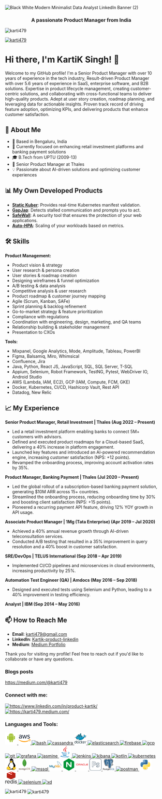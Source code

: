 ![Black   White Modern Minimalist Data Analyst LinkedIn Banner (2)](https://github.com/user-attachments/assets/8368247f-626a-4804-b662-4f2c3ebafd78)

<h3 align="center">A passionate Product Manager  from India</h3>

<p align="left"> <img src="https://komarev.com/ghpvc/?username=karti479&label=Profile%20views&color=0e75b6&style=flat" alt="karti479" /> </p>

<p align="left"> <a href="https://github.com/ryo-ma/github-profile-trophy"><img src="https://github-profile-trophy.vercel.app/?username=karti479" alt="karti479" /></a> </p>

# Hi there, I'm KartiK Singh! 👋

Welcome to my GitHub profile! I'm a Senior Product Manager with over 10 years of experience in the tech industry, Result-driven Product Manager with over 5.6 years of experience in SaaS, enterprise software, and B2B solutions. Expertise in product lifecycle management, creating customer-centric solutions, and collaborating with cross-functional teams to deliver high-quality products.
Adept at user story creation, roadmap planning, and leveraging data for actionable insights. Proven track record of driving feature adoption,
optimizing KPIs, and delivering products that enhance customer satisfaction.

## 🚀 About Me

- 📍 Based in Bengaluru, India
- 🌱 Currently focused on enhancing retail investment platforms and banking payment solutions
- 🎓 B.Tech from UPTU (2009-13)
- 💼 Senior Product Manager at Thales
- 💡 Passionate about AI-driven solutions and optimizing customer experiences

## 📊 My Own Developed Products 

- **[Static Kuber](https://marketplace.visualstudio.com/items?itemName=your-username.statickuber)**: Provides real-time Kubernetes manifest validation.
- **[GapJap](https://gapjap.netlify.app/)**: Detects stalled communication and prompts you to act.
- **[SafeWall](https://safewall.netlify.app/)**: A security tool that ensures the protection of your web applications.
- **[Auto-HPA](https://auto-hpa.netlify.app/about/)**: Scaling of your workloads based on metrics.

## 🛠️ Skills

**Product Management:**
- Product vision & strategy
- User research & persona creation
- User stories & roadmap creation
- Designing wireframes & funnel optimization
- A/B testing & data analysis
- Competitive analysis & user research
- Product roadmap & customer journey mapping
- Agile (Scrum, Kanban, SAFe)
- Sprint planning & backlog refinement
- Go-to-market strategy & feature prioritization
- Compliance with regulations
- Coordination with engineering, design, marketing, and QA teams
- Relationship building & stakeholder management
- Presentation to CXOs

**Tools:**
- Mixpanel, Google Analytics, Mode, Amplitude, Tableau, PowerBI
- Figma, Balsamiq, Miro, Whimsical
- Confluence, Jira
- Java, Python, React JS, JavaScript, SQL, SQL Server, T-SQL
- Appium, Selenium, Robot Framework, TestNG, Pytest, WebDriver IO, Android Studio
- AWS (Lambda, IAM, EC2), GCP (IAM, Compute, FCM, GKE)
- Docker, Kubernetes, CI/CD, Hashicorp Vault, Rest API
- Datadog, New Relic

## 📈 My Experience

**Senior Product Manager, Retail Investment | Thales (Aug 2022 – Present)**
- Led a retail investment platform enabling banks to connect 5M+ customers with advisors.
- Defined and executed product roadmaps for a Cloud-based SaaS, delivering a 40% increase in platform engagement.
- Launched key features and introduced an AI-powered recommendation engine, increasing customer satisfaction (NPS: +12 points).
- Revamped the onboarding process, improving account activation rates by 35%.

**Product Manager, Banking Payment | Thales (Jul 2020 – Present)**
- Led the global rollout of a subscription-based banking payment solution, generating $10M ARR across 15+ countries.
- Streamlined the onboarding process, reducing onboarding time by 30% and boosting client satisfaction (NPS: +15 points).
- Pioneered a recurring payment API feature, driving 12% YOY growth in API usage.

**Associate Product Manager | 1Mg (Tata Enterprise) (Apr 2019 – Jul 2020)**
- Achieved a 40% annual revenue growth through AI-driven teleconsultation services.
- Conducted A/B testing that resulted in a 35% improvement in query resolution and a 40% boost in customer satisfaction.

**SRE/DevOps | TELUS International (Sep 2018 – Apr 2019)**
- Implemented CI/CD pipelines and microservices in cloud environments, increasing productivity by 25%.

**Automation Test Engineer (QA) | Amdocs (May 2016 – Sep 2018)**
- Designed and executed tests using Selenium and Python, leading to a 40% improvement in testing efficiency.

**Analyst | IBM (Sep 2014 – May 2016)**

## 📫 How to Reach Me

- **Email**: [karti479@gmail.com](mailto:karti479@gmail.com)
- **LinkedIn**: [Kartik-product-linkedin](https://www.linkedin.com/in/Kartik-product-linkedin/)
- **Medium**: [Medium Portfolio](https://medium.com/@Kartik-product-linkedin)

Thank you for visiting my profile! Feel free to reach out if you'd like to collaborate or have any questions.


### Blogs posts
<!-- BLOG-POST-LIST:START --> 
https://medium.com/@karti479
<!-- BLOG-POST-LIST:END -->

<h3 align="left">Connect with me:</h3>
<p align="left">
<a href="https://www.linkedin.com/in/product-kartik/" target="blank"><img align="center" src="https://raw.githubusercontent.com/rahuldkjain/github-profile-readme-generator/master/src/images/icons/Social/linked-in-alt.svg" alt="https://www.linkedin.com/in/product-kartik/" height="30" width="40" /></a>
<a href="https://karti479.medium.com/" target="blank"><img align="center" src="https://raw.githubusercontent.com/rahuldkjain/github-profile-readme-generator/master/src/images/icons/Social/medium.svg" alt="https://karti479.medium.com/" height="30" width="40" /></a>
</p>

<h3 align="left">Languages and Tools:</h3>
<p align="left"> <a href="https://developer.android.com" target="_blank"> <img src="https://raw.githubusercontent.com/devicons/devicon/master/icons/android/android-original-wordmark.svg" alt="android" width="40" height="40"/> </a> <a href="https://aws.amazon.com" target="_blank"> <img src="https://raw.githubusercontent.com/devicons/devicon/master/icons/amazonwebservices/amazonwebservices-original-wordmark.svg" alt="aws" width="40" height="40"/> </a> <a href="https://www.gnu.org/software/bash/" target="_blank"> <img src="https://www.vectorlogo.zone/logos/gnu_bash/gnu_bash-icon.svg" alt="bash" width="40" height="40"/> </a> <a href="https://cassandra.apache.org/" target="_blank"> <img src="https://www.vectorlogo.zone/logos/apache_cassandra/apache_cassandra-icon.svg" alt="cassandra" width="40" height="40"/> </a> <a href="https://www.docker.com/" target="_blank"> <img src="https://raw.githubusercontent.com/devicons/devicon/master/icons/docker/docker-original-wordmark.svg" alt="docker" width="40" height="40"/> </a> <a href="https://www.elastic.co" target="_blank"> <img src="https://www.vectorlogo.zone/logos/elastic/elastic-icon.svg" alt="elasticsearch" width="40" height="40"/> </a> <a href="https://firebase.google.com/" target="_blank"> <img src="https://www.vectorlogo.zone/logos/firebase/firebase-icon.svg" alt="firebase" width="40" height="40"/> </a> <a href="https://cloud.google.com" target="_blank"> <img src="https://www.vectorlogo.zone/logos/google_cloud/google_cloud-icon.svg" alt="gcp" width="40" height="40"/> </a> <a href="https://git-scm.com/" target="_blank"> <img src="https://www.vectorlogo.zone/logos/git-scm/git-scm-icon.svg" alt="git" width="40" height="40"/> </a> <a href="https://grafana.com" target="_blank"> <img src="https://www.vectorlogo.zone/logos/grafana/grafana-icon.svg" alt="grafana" width="40" height="40"/> </a> <a href="https://jasmine.github.io/" target="_blank"> <img src="https://www.vectorlogo.zone/logos/jasmine/jasmine-icon.svg" alt="jasmine" width="40" height="40"/> </a> <a href="https://www.java.com" target="_blank"> <img src="https://raw.githubusercontent.com/devicons/devicon/master/icons/java/java-original.svg" alt="java" width="40" height="40"/> </a> <a href="https://www.jenkins.io" target="_blank"> <img src="https://www.vectorlogo.zone/logos/jenkins/jenkins-icon.svg" alt="jenkins" width="40" height="40"/> </a> <a href="https://www.elastic.co/kibana" target="_blank"> <img src="https://www.vectorlogo.zone/logos/elasticco_kibana/elasticco_kibana-icon.svg" alt="kibana" width="40" height="40"/> </a> <a href="https://kotlinlang.org" target="_blank"> <img src="https://www.vectorlogo.zone/logos/kotlinlang/kotlinlang-icon.svg" alt="kotlin" width="40" height="40"/> </a> <a href="https://kubernetes.io" target="_blank"> <img src="https://www.vectorlogo.zone/logos/kubernetes/kubernetes-icon.svg" alt="kubernetes" width="40" height="40"/> </a> <a href="https://www.linux.org/" target="_blank"> <img src="https://raw.githubusercontent.com/devicons/devicon/master/icons/linux/linux-original.svg" alt="linux" width="40" height="40"/> </a> <a href="https://www.mongodb.com/" target="_blank"> <img src="https://raw.githubusercontent.com/devicons/devicon/master/icons/mongodb/mongodb-original-wordmark.svg" alt="mongodb" width="40" height="40"/> </a> <a href="https://www.microsoft.com/en-us/sql-server" target="_blank"> <img src="https://www.svgrepo.com/show/303229/microsoft-sql-server-logo.svg" alt="mssql" width="40" height="40"/> </a> <a href="https://www.mysql.com/" target="_blank"> <img src="https://raw.githubusercontent.com/devicons/devicon/master/icons/mysql/mysql-original-wordmark.svg" alt="mysql" width="40" height="40"/> </a> <a href="https://www.nginx.com" target="_blank"> <img src="https://raw.githubusercontent.com/devicons/devicon/master/icons/nginx/nginx-original.svg" alt="nginx" width="40" height="40"/> </a> <a href="https://www.oracle.com/" target="_blank"> <img src="https://raw.githubusercontent.com/devicons/devicon/master/icons/oracle/oracle-original.svg" alt="oracle" width="40" height="40"/> </a> <a href="https://www.photoshop.com/en" target="_blank"> <img src="https://raw.githubusercontent.com/devicons/devicon/master/icons/photoshop/photoshop-line.svg" alt="photoshop" width="40" height="40"/> </a> <a href="https://www.postgresql.org" target="_blank"> <img src="https://raw.githubusercontent.com/devicons/devicon/master/icons/postgresql/postgresql-original-wordmark.svg" alt="postgresql" width="40" height="40"/> </a> <a href="https://postman.com" target="_blank"> <img src="https://www.vectorlogo.zone/logos/getpostman/getpostman-icon.svg" alt="postman" width="40" height="40"/> </a> <a href="https://www.python.org" target="_blank"> <img src="https://raw.githubusercontent.com/devicons/devicon/master/icons/python/python-original.svg" alt="python" width="40" height="40"/> </a> <a href="https://redis.io" target="_blank"> <img src="https://raw.githubusercontent.com/devicons/devicon/master/icons/redis/redis-original-wordmark.svg" alt="redis" width="40" height="40"/> </a> <a href="https://www.selenium.dev" target="_blank"> <img src="https://raw.githubusercontent.com/detain/svg-logos/780f25886640cef088af994181646db2f6b1a3f8/svg/selenium-logo.svg" alt="selenium" width="40" height="40"/> </a> <a href="https://www.adobe.com/products/xd.html" target="_blank"> <img src="https://cdn.worldvectorlogo.com/logos/adobe-xd.svg" alt="xd" width="40" height="40"/> </a> </p>

<p><img align="left" src="https://github-readme-stats.vercel.app/api/top-langs?username=karti479&show_icons=true&locale=en&layout=compact" alt="karti479" /></p>

<p>&nbsp;<img align="center" src="https://github-readme-stats.vercel.app/api?username=karti479&show_icons=true&locale=en" alt="karti479" /></p>
